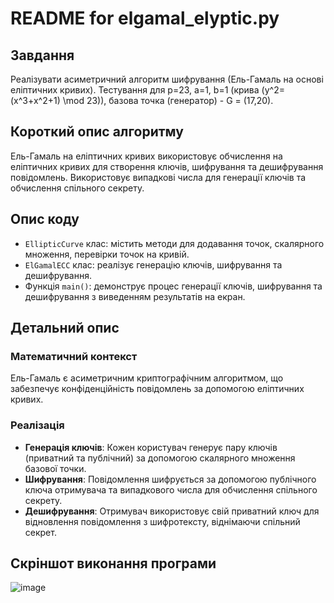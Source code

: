 # README for elgamal_elyptic.py

## Завдання
Реалізувати асиметричний алгоритм шифрування (Ель-Гамаль на основі еліптичних кривих). Тестування для p=23, a=1, b=1 (крива \(y^2=(x^3+x^2+1) \mod 23\)), базова точка (генератор) - G = (17,20).

## Короткий опис алгоритму
Ель-Гамаль на еліптичних кривих використовує обчислення на еліптичних кривих для створення ключів, шифрування та дешифрування повідомлень. Використовує випадкові числа для генерації ключів та обчислення спільного секрету.

## Опис коду
- `EllipticCurve` клас: містить методи для додавання точок, скалярного множення, перевірки точок на кривій.
- `ElGamalECC` клас: реалізує генерацію ключів, шифрування та дешифрування.
- Функція `main()`: демонструє процес генерації ключів, шифрування та дешифрування з виведенням результатів на екран.

## Детальний опис
### Математичний контекст
Ель-Гамаль є асиметричним криптографічним алгоритмом, що забезпечує конфіденційність повідомлень за допомогою еліптичних кривих.

### Реалізація
- **Генерація ключів**: Кожен користувач генерує пару ключів (приватний та публічний) за допомогою скалярного множення базової точки.
- **Шифрування**: Повідомлення шифрується за допомогою публічного ключа отримувача та випадкового числа для обчислення спільного секрету.
- **Дешифрування**: Отримувач використовує свій приватний ключ для відновлення повідомлення з шифротексту, віднімаючи спільний секрет.

## Скріншот виконання програми

![image](https://github.com/user-attachments/assets/10ce2a0c-4fce-43df-b320-13693d643494)
